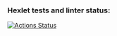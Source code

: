 ### Hexlet tests and linter status:
[![Actions Status](https://github.com/MichaelPecherskiy/python-project-lvl1/actions/workflows/hexlet-check.yml/badge.svg)](https://github.com/MichaelPecherskiy/python-project-lvl1/actions)
